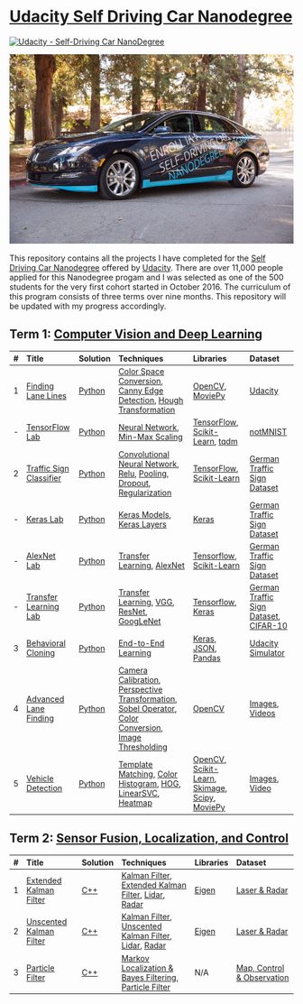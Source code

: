 # [Udacity Self Driving Car Nanodegree](https://www.udacity.com/course/self-driving-car-engineer-nanodegree--nd013) 
[![Udacity - Self-Driving Car NanoDegree](https://s3.amazonaws.com/udacity-sdc/github/shield-carnd.svg)](http://www.udacity.com/drive)


![ScreenShot](udacity_car.jpeg)

This repository contains all the projects I have completed for the [Self Driving Car Nanodegree](https://www.udacity.com/drive) offered by [Udacity](https://www.udacity.com). There are over 11,000 people applied for this Nanodegree progam and I was selected as one of the 500 students for the very first cohort started in October 2016. The curriculum of this program consists of three terms over nine months. This repository will be updated with my progress accordingly. 

## Term 1:  [Computer Vision and Deep Learning](https://medium.com/self-driving-cars/term-1-in-depth-on-udacitys-self-driving-car-curriculum-ffcf46af0c08#.nglkprlow)

| #  | Title           |  Solution       | Techniques      | Libraries      | Dataset  |
:---:|:--------------- | :-------------- | :-------------- | :--------------| :--------------
| 1 | [Finding Lane Lines](Term1/P1_Find_Lane_Lines/) | [Python](Term1/P1_Find_Lane_Lines/P1.ipynb) | [Color Space Conversion](http://docs.opencv.org/3.1.0/de/d25/imgproc_color_conversions.html), [Canny Edge Detection](http://docs.opencv.org/trunk/da/d22/tutorial_py_canny.html), [Hough Transformation](http://docs.opencv.org/2.4/doc/tutorials/imgproc/imgtrans/hough_lines/hough_lines.html) | [OpenCV](http://opencv.org/), [MoviePy](http://zulko.github.io/moviepy/) | [Udacity](https://github.com/udacity/CarND-LaneLines-P1) |
| - | [TensorFlow Lab](Term1/Lab_TensorFlow/) | [Python](Term1/Lab_TensorFlow/lab.ipynb) | [Neural Network](https://en.wikipedia.org/wiki/Artificial_neural_network), [Min-Max Scaling](http://scikit-learn.org/stable/modules/generated/sklearn.preprocessing.MinMaxScaler.html) | [TensorFlow](https://www.tensorflow.org/), [Scikit-Learn](http://scikit-learn.org/), [tqdm](https://github.com/noamraph/tqdm) | [notMNIST](http://yaroslavvb.blogspot.com/2011/09/notmnist-dataset.html) |
| 2 | [Traffic Sign Classifier](Term1/P2_Traffic_Signs/) | [Python](Term1/P2_Traffic_Signs/Traffic_Signs_Recognition.ipynb) | [Convolutional Neural Network](https://en.wikipedia.org/wiki/Convolutional_neural_network), [Relu](https://en.wikipedia.org/wiki/Rectifier_(neural_networks)), [Pooling](http://ufldl.stanford.edu/tutorial/supervised/Pooling/), [Dropout](https://www.cs.toronto.edu/~hinton/absps/JMLRdropout.pdf), [Regularization](https://en.wikipedia.org/wiki/Regularization_(mathematics)) | [TensorFlow](https://www.tensorflow.org/), [Scikit-Learn](http://scikit-learn.org/) | [German Traffic Sign Dataset](http://benchmark.ini.rub.de/?section=gtsrb&subsection=dataset) || 
| - | [Keras Lab](Term1/Lab_Keras/) | [Python](Term1/Lab_Keras/traffic-sign-classification-with-keras.ipynb) | [Keras Models](https://keras.io/models/about-keras-models/), [Keras Layers](https://keras.io/layers/about-keras-layers/) | [Keras](https://keras.io/) | [German Traffic Sign Dataset](http://benchmark.ini.rub.de/?section=gtsrb&subsection=dataset) |
| - | [AlexNet Lab](Term1/Lab_AlexNet/) | [Python](Term1/Lab_AlexNet/train_feature_extraction.py) | [Transfer Learning](http://cs231n.github.io/transfer-learning/), [AlexNet](https://github.com/BVLC/caffe/tree/master/models/bvlc_alexnet) | [Tensorflow](https://www.tensorflow.org/), [Scikit-Learn](http://scikit-learn.org/) | [German Traffic Sign Dataset](http://benchmark.ini.rub.de/?section=gtsrb&subsection=dataset) |
| - | [Transfer Learning Lab](Term1/Lab_Transfer_Learning/) | [Python](Term1/Lab_Transfer_Learning/feature_extraction.py) | [Transfer Learning](http://cs231n.github.io/transfer-learning/), [VGG](http://www.robots.ox.ac.uk/~vgg/research/very_deep/), [ResNet](https://github.com/KaimingHe/deep-residual-networks), [GoogLeNet](https://github.com/BVLC/caffe/tree/master/models/bvlc_googlenet) | [Tensorflow](https://www.tensorflow.org/), [Keras](https://keras.io/) | [German Traffic Sign Dataset](http://benchmark.ini.rub.de/?section=gtsrb&subsection=dataset), [CIFAR-10](https://www.cs.toronto.edu/~kriz/cifar.html) |
| 3 | [Behavioral Cloning](Term1/P3_Bahavioral_Cloning/) | [Python](Term1/P3_Bahavioral_Cloning/model.py) | [End-to-End Learning](Term1/P3_Bahavioral_Cloning/end-to-end-dl-using-px.pdf) | [Keras](https://keras.io/), [JSON](http://www.json.org/), [Pandas](http://pandas.pydata.org/) | [Udacity Simulator](https://github.com/udacity/self-driving-car-sim) |
| 4 | [Advanced Lane Finding](Term1/P4_Advanced_Lane_Lines/) | [Python](Term1/P4_Advanced_Lane_Lines/P4.ipynb) |[Camera Calibration](http://docs.opencv.org/2.4/doc/tutorials/calib3d/camera_calibration/camera_calibration.html), [Perspective Transformation](http://docs.opencv.org/2.4/modules/imgproc/doc/geometric_transformations.html), [Sobel Operator](http://docs.opencv.org/2.4/doc/tutorials/imgproc/imgtrans/sobel_derivatives/sobel_derivatives.html), [Color Conversion](http://docs.opencv.org/3.1.0/de/d25/imgproc_color_conversions.html), [Image Thresholding](http://docs.opencv.org/trunk/d7/d4d/tutorial_py_thresholding.html) | [OpenCV](http://opencv.org/) | [Images](Term1/P4_Advanced_Lane_Lines/test_images/), [Videos](Term1/P4_Advanced_Lane_Lines/videos/) |
| 5 | [Vehicle Detection](Term1/P5_Vehicle_Detection/) | [Python](Term1/P5_Vehicle_Detection/P5_Vehicle_Detection.ipynb) | [Template Matching](http://opencv-python-tutroals.readthedocs.io/en/latest/py_tutorials/py_imgproc/py_template_matching/py_template_matching.html), [Color Histogram](http://docs.opencv.org/trunk/d1/db7/tutorial_py_histogram_begins.html), [HOG](http://scikit-image.org/docs/dev/auto_examples/plot_hog.html), [LinearSVC](http://scikit-learn.org/stable/modules/generated/sklearn.svm.LinearSVC.html), [Heatmap](https://en.wikipedia.org/wiki/Heat_map) |  [OpenCV](http://opencv.org/), [Scikit-Learn](http://scikit-learn.org/), [Skimage](http://scikit-image.org/docs/dev/api/skimage.html), [Scipy](https://www.scipy.org/), [MoviePy](http://zulko.github.io/moviepy/) | [Images](Term1/P5_Vehicle_Detection/test_images/), [Video](Term1/P5_Vehicle_Detection/project_video.mp4) |



## Term 2:  [Sensor Fusion, Localization, and Control](https://medium.com/@dsilver829/term-2-in-depth-on-udacitys-self-driving-car-curriculum-775130aae502#.sk03pvahx)

| #  | Title           |  Solution       | Techniques      | Libraries      | Dataset  |
:---:|:--------------- | :-------------- | :-------------- | :--------------| :--------------
| 1 | [Extended Kalman Filter](Term2/P1_Extended_Kalman_Filter/) | [C++](Term2/P1_Extended_Kalman_Filter/src/) | [Kalman Filter](https://en.wikipedia.org/wiki/Kalman_filter), [Extended Kalman Filter](https://en.wikipedia.org/wiki/Extended_Kalman_filter), [Lidar](https://en.wikipedia.org/wiki/Lidar), [Radar](https://en.wikipedia.org/wiki/Radar) | [Eigen](http://eigen.tuxfamily.org/) | [Laser & Radar](Term2/P1_Extended_Kalman_Filter/data/) |
| 2 | [Unscented Kalman Filter](Term2/P2_Unscented_Kalman_Filter/) | [C++](Term2/P2_Unscented_Kalman_Filter/src/) | [Kalman Filter](https://en.wikipedia.org/wiki/Kalman_filter), [Unscented Kalman Filter](http://www.cs.unc.edu/~welch/kalman/media/pdf/Julier1997_SPIE_KF.pdf), [Lidar](https://en.wikipedia.org/wiki/Lidar), [Radar](https://en.wikipedia.org/wiki/Radar) |  [Eigen](http://eigen.tuxfamily.org/) | [Laser & Radar](Term2/P2_Unscented_Kalman_Filter/data/)
| 3 | [Particle Filter](Term2/P3_Particle_Filter/) | [C++](Term2/P3_Particle_Filter/src/) | [Markov Localization & Bayes Filtering](http://web.cs.dal.ca/~tt/CSCI415511/MLBayesFilterTT.pdf), [Particle Filter](https://en.wikipedia.org/wiki/Particle_filter) | N/A | [Map, Control & Observation](Term2/P3_Particle_Filter/data/) |
